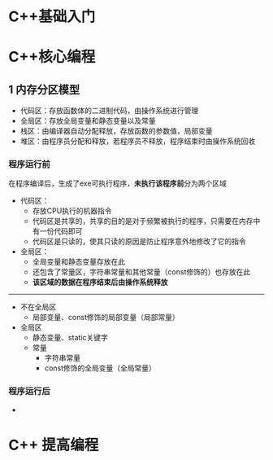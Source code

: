# C++基础入门

# C++核心编程

## 1 内存分区模型

* 代码区：存放函数体的二进制代码，由操作系统进行管理
* 全局区：存放全局变量和静态变量以及常量
* 栈区：由编译器自动分配释放，存放函数的参数值，局部变量
* 堆区：由程序员分配和释放，若程序员不释放，程序结束时由操作系统回收

### 程序运行前

在程序编译后，生成了exe可执行程序，**未执行该程序前**分为两个区域

* 代码区：
  * 存放CPU执行的机器指令
  * 代码区是共享的，共享的目的是对于频繁被执行的程序，只需要在内存中有一份代码即可
  * 代码区是只读的，使其只读的原因是防止程序意外地修改了它的指令
* 全局区：
  * 全局变量和静态变量存放在此
  * 还包含了常量区，字符串常量和其他常量（const修饰的）也存放在此
  * **该区域的数据在程序结束后由操作系统释放**

---

* 不在全局区
  * 局部变量、const修饰的局部变量（局部常量）
* 全局区
  * 静态变量、static关键字
  * 常量
    * 字符串常量
    * const修饰的全局变量（全局常量）

### 程序运行后

* 



# C++ 提高编程

